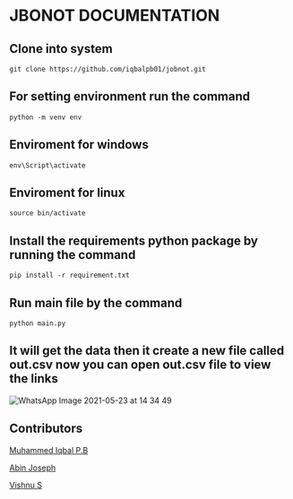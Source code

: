 # JBONOT DOCUMENTATION 


## Clone into system 

```
git clone https://github.com/iqbalpb01/jobnot.git
```
## For setting environment run the command

```
python -m venv env
```



## Enviroment for windows

```
env\Script\activate
```
## Enviroment for linux

```
source bin/activate
```

## Install the requirements python package by running the command

```
pip install -r requirement.txt
```

## Run main file by the command 

```
python main.py
```

## It will get the data then it create a new file called out.csv now you can open out.csv file to view the links 

![WhatsApp Image 2021-05-23 at 14 34 49](https://user-images.githubusercontent.com/84258889/119254520-69f42180-bbd4-11eb-801e-1402e85aa6da.jpeg)


## Contributors

[Muhammed Iqbal P.B
](https://github.com/iqbalpb01)

[Abin Joseph](https://github.com/abjs)

[Vishnu S](https://github.com/vishnu510412)
